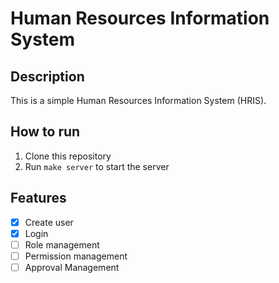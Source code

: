 # Human Resources Information System

## Description
This is a simple Human Resources Information System (HRIS).

## How to run
1. Clone this repository
2. Run `make server` to start the server

## Features
- [x] Create user
- [x] Login
- [ ] Role management
- [ ] Permission management
- [ ] Approval Management
